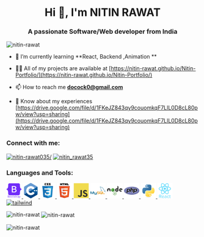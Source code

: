<h1 align="center">Hi 👋, I'm NITIN RAWAT</h1>
<h3 align="center">A passionate Software/Web developer from India</h3>

<p align="left"> <img src="https://komarev.com/ghpvc/?username=nitin-rawat&label=Profile%20views&color=0e75b6&style=flat" alt="nitin-rawat" /> </p>

- 🌱 I’m currently learning **React, Backend ,Animation **

- 👨‍💻 All of my projects are available at [https://nitin-rawat.github.io/Nitin-Portfolio/](https://nitin-rawat.github.io/Nitin-Portfolio/)

- 📫 How to reach me **docock0@gmail.com**

- 📄 Know about my experiences [https://drive.google.com/file/d/1FKeJZ843qy9couomkqF7LlL0D8cL80pw/view?usp=sharing](https://drive.google.com/file/d/1FKeJZ843qy9couomkqF7LlL0D8cL80pw/view?usp=sharing)

<h3 align="left">Connect with me:</h3>
<p align="left">
<a href="https://linkedin.com/in/nitin-rawat035/" target="blank"><img align="center" src="https://raw.githubusercontent.com/rahuldkjain/github-profile-readme-generator/master/src/images/icons/Social/linked-in-alt.svg" alt="nitin-rawat035/" height="30" width="40" /></a>
<a href="https://instagram.com/nitin_rawat35" target="blank"><img align="center" src="https://raw.githubusercontent.com/rahuldkjain/github-profile-readme-generator/master/src/images/icons/Social/instagram.svg" alt="nitin_rawat35" height="30" width="40" /></a>
</p>

<h3 align="left">Languages and Tools:</h3>
<p align="left"> <a href="https://getbootstrap.com" target="_blank" rel="noreferrer"> <img src="https://raw.githubusercontent.com/devicons/devicon/master/icons/bootstrap/bootstrap-plain-wordmark.svg" alt="bootstrap" width="40" height="40"/> </a> <a href="https://www.w3schools.com/cpp/" target="_blank" rel="noreferrer"> <img src="https://raw.githubusercontent.com/devicons/devicon/master/icons/cplusplus/cplusplus-original.svg" alt="cplusplus" width="40" height="40"/> </a> <a href="https://www.w3schools.com/css/" target="_blank" rel="noreferrer"> <img src="https://raw.githubusercontent.com/devicons/devicon/master/icons/css3/css3-original-wordmark.svg" alt="css3" width="40" height="40"/> </a> <a href="https://www.w3.org/html/" target="_blank" rel="noreferrer"> <img src="https://raw.githubusercontent.com/devicons/devicon/master/icons/html5/html5-original-wordmark.svg" alt="html5" width="40" height="40"/> </a> <a href="https://developer.mozilla.org/en-US/docs/Web/JavaScript" target="_blank" rel="noreferrer"> <img src="https://raw.githubusercontent.com/devicons/devicon/master/icons/javascript/javascript-original.svg" alt="javascript" width="40" height="40"/> </a> <a href="https://www.mysql.com/" target="_blank" rel="noreferrer"> <img src="https://raw.githubusercontent.com/devicons/devicon/master/icons/mysql/mysql-original-wordmark.svg" alt="mysql" width="40" height="40"/> </a> <a href="https://nodejs.org" target="_blank" rel="noreferrer"> <img src="https://raw.githubusercontent.com/devicons/devicon/master/icons/nodejs/nodejs-original-wordmark.svg" alt="nodejs" width="40" height="40"/> </a> <a href="https://www.php.net" target="_blank" rel="noreferrer"> <img src="https://raw.githubusercontent.com/devicons/devicon/master/icons/php/php-original.svg" alt="php" width="40" height="40"/> </a> <a href="https://www.python.org" target="_blank" rel="noreferrer"> <img src="https://raw.githubusercontent.com/devicons/devicon/master/icons/python/python-original.svg" alt="python" width="40" height="40"/> </a> <a href="https://reactjs.org/" target="_blank" rel="noreferrer"> <img src="https://raw.githubusercontent.com/devicons/devicon/master/icons/react/react-original-wordmark.svg" alt="react" width="40" height="40"/> </a> <a href="https://tailwindcss.com/" target="_blank" rel="noreferrer"> <img src="https://www.vectorlogo.zone/logos/tailwindcss/tailwindcss-icon.svg" alt="tailwind" width="40" height="40"/> </a> </p>

<p><img align="left" src="https://github-readme-stats.vercel.app/api/top-langs?username=nitin-rawat&show_icons=true&locale=en&layout=compact" alt="nitin-rawat" /></p>

<p>&nbsp;<img align="center" src="https://github-readme-stats.vercel.app/api?username=nitin-rawat&show_icons=true&locale=en" alt="nitin-rawat" /></p>

<p><img align="center" src="https://github-readme-streak-stats.herokuapp.com/?user=nitin-rawat&" alt="nitin-rawat" /></p>
